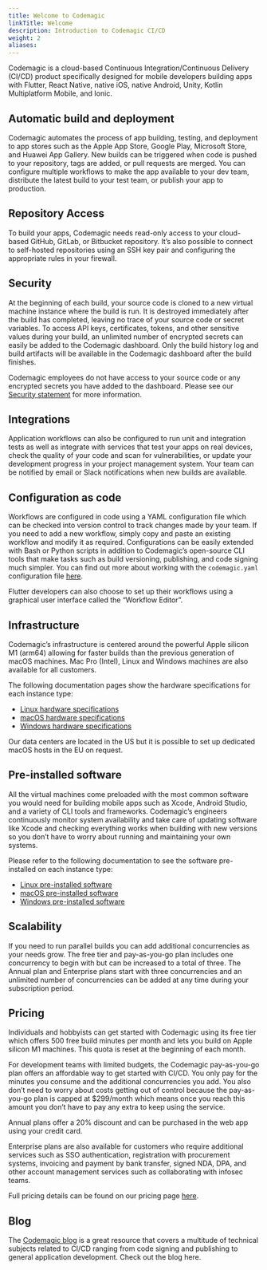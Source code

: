 ```yaml
---
title: Welcome to Codemagic
linkTitle: Welcome
description: Introduction to Codemagic CI/CD
weight: 2 
aliases:
---
```


Codemagic is a cloud-based Continuous Integration/Continuous Delivery (CI/CD) product specifically designed for mobile developers building apps with Flutter, React Native, native iOS, native Android, Unity, Kotlin Multiplatform Mobile, and Ionic.

## Automatic build and deployment
Codemagic automates the process of app building, testing, and deployment to app stores such as the Apple App Store, Google Play, Microsoft Store, and Huawei App Gallery. New builds can be triggered when code is pushed to your repository, tags are added, or pull requests are merged. You can configure multiple workflows to make the app available to your dev team, distribute the latest build to your test team, or publish your app to production. 

## Repository Access
To build your apps, Codemagic needs read-only access to your cloud-based GitHub, GitLab, or Bitbucket repository. It’s also possible to connect to self-hosted repositories using an SSH key pair and configuring the appropriate rules in your firewall. 

## Security
At the beginning of each build, your source code is cloned to a new virtual machine instance where the build is run. It is destroyed immediately after the build has completed, leaving no trace of your source code or secret variables. To access API keys, certificates, tokens, and other sensitive values during your build, an unlimited number of encrypted secrets can easily be added to the Codemagic dashboard. Only the build history log and build artifacts will be available in the Codemagic dashboard after the build finishes.

Codemagic employees do not have access to your source code or any encrypted secrets you have added to the dashboard. Please see our [Security statement](https://codemagic.io/security-statement/) for more information.

## Integrations
Application workflows can also be configured to run unit and integration tests as well as integrate with services that test your apps on real devices, check the quality of your code and scan for vulnerabilities, or update your development progress in your project management system. Your team can be notified by email or Slack notifications when new builds are available. 

## Configuration as code
Workflows are configured in code using a YAML configuration file which can be checked into version control to track changes made by your team. If you need to add a new workflow, simply copy and paste an existing workflow and modify it as required. Configurations can be easily extended with Bash or Python scripts in addition to Codemagic’s open-source CLI tools that make tasks such as build versioning, publishing, and code signing much simpler. You can find out more about working with the `codemagic.yaml` configuration file [here](https://docs.codemagic.io/yaml-basic-configuration/yaml-getting-started/).

Flutter developers can also choose to set up their workflows using a graphical user interface called the “Workflow Editor”.

## Infrastructure
Codemagic’s infrastructure is centered around the powerful Apple silicon M1 (arm64) allowing for faster builds than the previous generation of macOS machines. Mac Pro (Intel), Linux and Windows machines are also available for all customers. 

The following documentation pages show the hardware specifications for each instance type:

- [Linux hardware specifications](https://docs.codemagic.io/specs/versions-linux/)
- [macOS hardware specifications](https://docs.codemagic.io/specs/versions-macos/)
- [Windows hardware specifications](https://docs.codemagic.io/specs/versions-windows/)


Our data centers are located in the US but it is possible to set up dedicated macOS hosts in the EU on request. 

## Pre-installed software
All the virtual machines come preloaded with the most common software you would need for building mobile apps such as Xcode, Android Studio, and a variety of CLI tools and frameworks. Codemagic’s engineers continuously monitor system availability and take care of updating software like Xcode and checking everything works when building with new versions so you don’t have to worry about running and maintaining your own systems. 

Please refer to the following documentation to see the software pre-installed on each instance type:
- [Linux pre-installed software](https://docs.codemagic.io/specs/versions-linux/#pre-installed-tools)
- [macOS pre-installed software](https://docs.codemagic.io/specs/versions-macos/&#35;:~:text=Free%20Space%3A%2048GB&#41;-,Pre%2Dinstalled%20tools,-Android%20tools%20/usr)
- [Windows pre-installed software](https://docs.codemagic.io/specs/versions-windows/#pre-installed-tools)

## Scalability
If you need to run parallel builds you can add additional concurrencies as your needs grow. The free tier and pay-as-you-go plan includes one concurrency to begin with but can be increased to a total of three. The Annual plan and Enterprise plans start with three concurrencies and an unlimited number of concurrencies can be added at any time during your subscription period. 

## Pricing
Individuals and hobbyists can get started with Codemagic using its free tier which offers 500 free build minutes per month and lets you build on Apple silicon M1 machines. This quota is reset at the beginning of each month. 

For development teams with limited budgets, the Codemagic pay-as-you-go plan offers an affordable way to get started with CI/CD. You only pay for the minutes you consume and the additional concurrencies you add. You also don’t need to worry about costs getting out of control because the pay-as-you-go plan is capped at $299/month which means once you reach this amount you don’t have to pay any extra to keep using the service. 

Annual plans offer a 20% discount and can be purchased in the web app using your credit card.

Enterprise plans are also available for customers who require additional services such as SSO authentication, registration with procurement systems, invoicing and payment by bank transfer, signed NDA, DPA, and other account management services such as collaborating with infosec teams. 

Full pricing details can be found on our pricing page [here](https://docs.codemagic.io/billing/pricing/).

## Blog

The [Codemagic blog](https://blog.codemagic.io/) is a great resource that covers a multitude of technical subjects related to CI/CD ranging from code signing and publishing to general application development. Check out the blog here.
